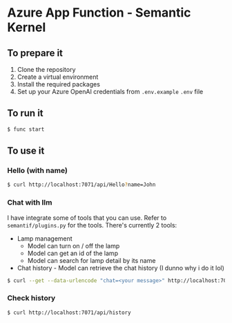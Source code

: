 # Azure App Function - Semantic Kernel

## To prepare it

1. Clone the repository
2. Create a virtual environment
3. Install the required packages
4. Set up your Azure OpenAI credentials from `.env.example` `.env` file

## To run it

```sh
$ func start
```

## To use it

### Hello (with name)
```sh
$ curl http://localhost:7071/api/Hello?name=John
```

### Chat with llm
I have integrate some of tools that you can use. Refer to `semantif/plugins.py` for the tools.
There's currently 2 tools:
- Lamp management
  - Model can turn on / off the lamp
  - Model can get an id of the lamp
  - Model can search for lamp detail by its name
- Chat history - Model can retrieve the chat history (I dunno why i do it lol)

```sh
$ curl --get --data-urlencode "chat=<your message>" http://localhost:7071/api/chat
```

### Check history
```sh
$ curl http://localhost:7071/api/history
```